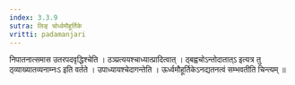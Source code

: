 ```yaml
---
index: 3.3.9
sutra: लिङ् चोर्ध्वमौहूर्तिके
vritti: padamanjari
---
```


 निपातनात्समास उतरपदवृद्धिश्चेति । ठञ्प्रत्ययश्चाध्यात्प्रादित्वात् । ठ्बह्वचोऽन्तोदातात्ऽ इत्यत्र तु ठ्व्याख्यातव्यनाम्नःऽ इति वर्तते । उपाध्यायश्चेदागन्तेति । ऊर्ध्वमौहूर्तिकेऽनद्यतनत्वं सम्भवतीति चिन्त्यम् ॥
